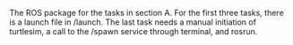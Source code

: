 The ROS package for the tasks in section A.
For the first three tasks, there is a launch file in /launch.
The last task needs a manual initiation of turtlesim, a call to the /spawn service through terminal, and rosrun.
